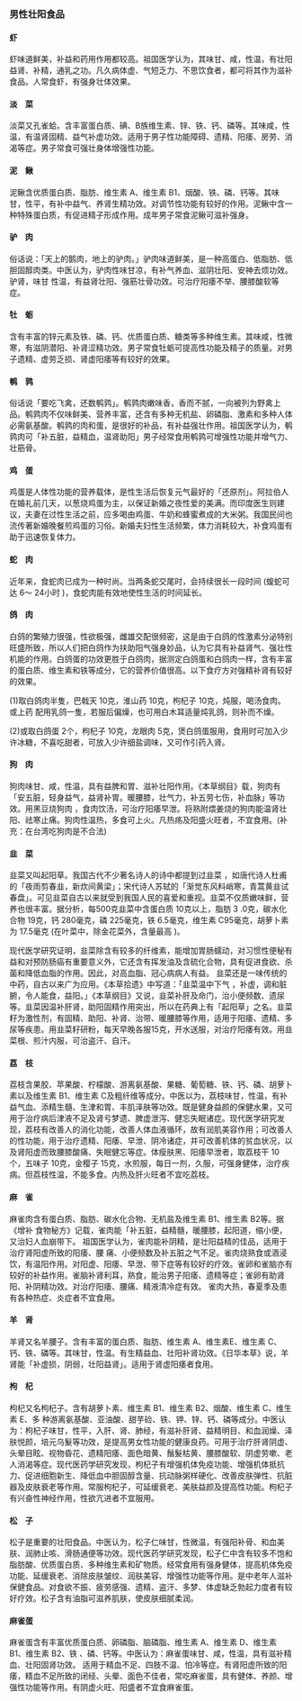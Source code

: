 ### 男性壮阳食品
#### 虾

虾味道鲜美，补益和药用作用都较高。祖国医学认为，其味甘、咸，性温，有壮阳益肾、补精，通乳之功。凡久病体虚、气短乏力、不思饮食者，都可将其作为滋补食品。人常食虾，有强身壮体效果。
#### 淡　菜

淡菜又孔雀蛤。含丰富蛋白质、碘、B族维生素、锌、铁、钙、磷等。其味咸，性温，有温肾固精、益气补虚功效。适用于男子性功能障碍、遗精、阳痿、房劳、消渴等症。男子常食可强壮身体增强性功能。
#### 泥　鳅

泥鳅含优质蛋白质、脂肪、维生素 A、维生素 B1、烟酸、铁、磷、钙等。其味甘，性平，有补中益气、养肾生精功效。对调节性功能有较好的作用。泥鳅中含一种特殊蛋白质，有促进精子形成作用。成年男子常食泥鳅可滋补强身。
#### 驴　肉

俗话说：「天上的鹅肉，地上的驴肉。」驴肉味道鲜美，是一种高蛋白、低脂肪、低胆固醇肉类。中医认为，驴肉性味甘凉，有补气养血、滋阴壮阳、安神去烦功效。驴肾，味甘 性温，有益肾壮阳、强筋壮骨功效。可治疗阳痿不举、腰膝酸软等症。
#### 牡　蛎

含有丰富的锌元素及铁、磷、钙、优质蛋白质、糖类等多种维生素。其味咸，性微寒，有滋阴潜阳、补肾涩精功效。男子常食牡蛎可提高性功能及精子的质量。对男子遗精、虚劳乏损、肾虚阳痿等有较好的效果。
#### 鹌　鹑

俗话说「要吃飞禽，还数鹌鹑」。鹌鹑肉嫩味香，香而不腻，一向被列为野禽上品。鹌鹑肉不仅味鲜美、营养丰富，还含有多种无机盐、卵磷脂、激素和多种人体必需氨基酸。鹌鹑的肉和蛋，是很好的补品，有补益强壮作用。祖国医学认为，鹌鹑肉可「补五脏，益精血，温肾助阳」男子经常食用鹌鹑可增强性功能并增气力、壮筋骨。
#### 鸡　蛋

鸡蛋是人体性功能的营养载体，是性生活后恢复元气最好的「还原剂」。阿拉伯人在婚礼前几天，以葱烧鸡蛋为主，以保证新婚之夜性爱的美满。而印度医生则建议，夫妻在过性生活之前，应多喝由鸡蛋、牛奶和蜂蜜煮成的大米粥。我国民间也流传著新婚晚餐煎鸡蛋的习俗。新婚夫妇性生活频繁，体力消耗较大，补食鸡蛋有助于迅速恢复体力。
#### 蛇　肉

近年来，食蛇肉已成为一种时尚。当两条蛇交尾时，会持续很长一段时间 (蝮蛇可达 6～ 24小时 )，食蛇肉能有效地使性生活的时间延长。
#### 鸽　肉

白鸽的繁殖力很强，性欲极强，雌雄交配很频密，这是由于白鸽的性激素分泌特别旺盛所致，所以人们把白鸽作为扶助阳气强身妙品，认为它具有补益肾气、强壮性机能的作用。白鸽蛋的功效更胜于白鸽肉，据测定白鸽蛋和白鸽肉一样，含有丰富的蛋白质、维生素和铁等成分，它的营养价值很高。以下食疗方对强精补肾有较好的效果。

(1)取白鸽肉半隻，巴戟天 10克，淮山药 10克，枸杞子 10克，炖服，喝汤食肉。或上药 配用乳鸽一隻，若服后偏燥，也可用白木耳适量炖乳鸽，则补而不燥。

(2)或取白鸽蛋 2个，枸杞子 10克，龙眼肉 5克，煲白鸽蛋服用，食用时可加入少许冰糖，不喜吃甜者，可放入少许细盐调味，又可作引药入肾。
#### 狗　肉

狗肉味甘、咸，性温，具有益脾和胃、滋补壮阳作用。《本草纲目》载，狗肉有「安五脏，轻身益气，益肾补胃。暖腰膝，壮气力，补五劳七伤，补血脉」等功效。用黑豆烧狗肉 ，食肉饮汤，可治疗阳痿早泄。将熟附煨姜烧的狗肉能温肾壮阳、祛寒止痛。狗肉性温热，多食可上火。凡热疡及阳盛火旺者，不宜食用。(补充：在台湾吃狗肉是不合法)
#### 韭　菜

韭菜又叫起阳草。我国古代不少著名诗人的诗中都提到过韭菜 ，如唐代诗人杜甫的「夜雨剪春韭，新炊间黄梁」；宋代诗人苏轼的「渐觉东风料峭寒，青蒿黄韭试春盘」。可见韭菜自古以来就受到我国人民的喜爱和重视。韭菜不仅质嫩味鲜，营养也很丰富。据分析，每500克韭菜中含蛋白质 10克以上，脂肪 3 .0克，碳水化合物 19克，钙 280毫克，磷 225毫克，铁 6.5毫克，维生素 C95毫克，胡萝卜素为 17.5毫克 (在叶菜中，除金花菜外，含量最高 )。

现代医学研究证明，韭菜除含有较多的纤维素，能增加胃肠蠕动，对习惯性便秘有益和对预防肠癌有重要意义外，它还含有挥发油及含硫化合物，具有促进食欲、杀菌和降低血脂的作用。因此，对高血脂、冠心病病人有益。 韭菜还是一味传统的中药，自古以来广为应用。《本草拾遗》中写道：「韭菜温中下气 ，补虚，调和脏腑，令人能食，益阳。」《本草纲目》又说，韭菜补肝及命门，治小便频数、遗尿等。韭菜因温补肝肾，助阳固精作用突出，所以在药典上有「起阳草」之名。韭菜籽为激性剂，有固精、助阳、补肾、治带、暖腰膝等作用，适用于阳痿、遗精、多尿等疾患。用韭菜籽研粉，每天早晚各服15克，开水送服，对治疗阳痿有效。用韭菜根、煎汁内服，可治盗汗、自汗。
#### 荔　枝

荔枝含果胶、苹果酸、柠檬酸、游离氨基酸、果糖、葡萄糖、铁、钙、磷、胡萝卜素以及维生素 B1、维生素 C及粗纤维等成分。中医以为，荔枝味甘，性温，有补益气血、添精生髓、生津和胃、丰肌泽肤等功效。既是健身益颜的保健水果，又可用于治疗病后津液不足及肾亏梦遗、脾虚泄泻、健忘失眠诸症。现代医学研究发现，荔枝有改善人的消化功能，改善人体血液循环，故有润肌美容作用；可改善人的性功能，用于治疗遗精、阳痿、早泄、阴冷诸症，并可改善机体的贫血状况，以及肾阳虚而致腰膝酸痛、失眠健忘等症。体瘦肤黑、阳痿早泄者，取荔枝干 10个，五味子 10克，金樱子 15克，水煎服，每日一剂，久服，可强身健体，治疗疾病。但荔枝性温，不能多食。内热及肝火旺者不宜吃荔枝。
#### 麻　雀

麻雀肉含有蛋白质、脂肪、碳水化合物、无机盐及维生素 B1、维生素 B2等。据《增补 食物秘方》记载，雀肉能「补五脏，益精髓，暖腰膝，起阳道，缩小便，又治妇人血崩带下。 祖国医学认为，雀肉能补阴精，是壮阳益精的佳品，适用于治疗肾阳虚所致的阳痿、腰 痛、小便频数及补五脏之气不足。雀肉烧熟食或酒浸饮，有温阳作用。对阳虚、阳痿、早泄、带下症等有较好的疗效。雀卵和雀脑亦有较好的补益作用。雀脑补肾利耳，熟食，能治男子阳痿、遗精等症；雀卵有助肾阳、补阴精功效。对治疗阳痿、腰痛、精液清冷症有效。 雀肉大热，春夏季及患有各种热症、炎症者不宜食用。
#### 羊　肾

羊肾又名羊腰子。含有丰富的蛋白质、脂肪、维生素 A、维生素E、维生素 C、钙、铁、磷等。其味甘，性温。有生精益血、壮阳补肾功效。《日华本草》说，羊肾能「补虚损，阴弱，壮阳益肾」。适用于肾虚阳痿者食用。
#### 枸　杞

枸杞又名枸杞子。含有胡萝卜素、维生素 B1、维生素 B2、烟酸、维生素 C、维生素 E、多 种游离氨基酸、亚油酸、甜芋硷、铁、钾、锌、钙、磷等成分。中医认为：枸杞子味甘，性平，入肝、肾、肺经，有滋补肝肾、益精明目、和血润燥、泽肤悦颜，培元乌髮等功效，是提高男女性功能的健康良药。可用于治疗肝肾阴虚、头晕目眩、视物昏花、遗精阳痿、面色暗黄、鬚髮枯黄、腰膝酸软、阴虚劳嗽、老人消渴等症。现代医药学研究发现，枸杞子有增强机体免疫功能、增强机体抵抗力、促进细胞新生、降低血中胆固醇含量、抗动脉粥样硬化、改善皮肤弹性、抗脏器及皮肤衰老等作用。常服枸杞子，可延缓衰老、美肤益颜及提高性功能。枸杞子有兴奋性神经作用，性欲亢进者不宜服用。
#### 松　子

松子是重要的壮阳食品。中医认为，松子仁味甘，性微温，有强阳补骨、和血美肤、润肺止咳、滑肠通便等功效。现代医药学研究发现，松子仁中含有较多不饱和脂肪酸、优质蛋白质、多种维生素和矿物质。经常食用有强身健体，提高机体免疫功能、延缓衰老、消除皮肤皱纹、润肤美容、增强性功能等作用。是中老年人滋补保健食品。对食欲不振、疲劳感强、遗精、盗汗、多梦、体虚缺乏勃起力度者有较好疗效。松子含有油脂可滋养肌肤，使皮肤细腻柔润。
#### 麻雀蛋

麻雀蛋含有丰富优质蛋白质、卵磷脂、脑磷脂、维生素 A、维生素 D、维生素 B1、维生素 B2、铁 、磷、钙等。中医认为：麻雀蛋味甘、咸，性温，具有滋补精血、壮阳固肾功效。 适用于精血不足、四肢不温、怕冷等症。有肾阳虚所致的阳痿，精血不足所致的闭经、头晕、面色不佳者，常吃麻雀蛋，具有健体、养颜、增强性功能等作用。有阴虚火旺、阳盛者不宜食麻雀蛋。

